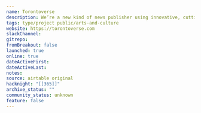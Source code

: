 ```yaml
---
name: Torontoverse
description: We’re a new kind of news publisher using innovative, cutting-edge technology to tell honest, local stories. We’re using data, code, and even a little AI to do something completely fresh.
tags: type/project public/arts-and-culture
website: https://torontoverse.com
slackChannel: 
gitrepo: 
fromBreakout: false
launched: true
online: true
dateActiveFirst: 
dateActiveLast: 
notes: 
source: airtable original
hacknight: "[[365]]"
archive_status: ""
community_status: unknown
feature: false
---
```

